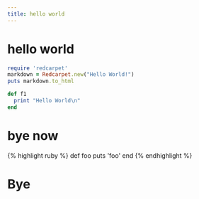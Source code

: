 ```yaml
---
title: hello world
---
```


# hello world

```ruby
require 'redcarpet'
markdown = Redcarpet.new("Hello World!")
puts markdown.to_html
```

```ruby
def f1
  print "Hello World\n"
end
```

# bye now

{% highlight ruby %}
def foo
  puts 'foo'
end
{% endhighlight %}

# Bye

